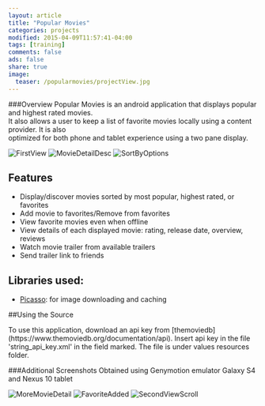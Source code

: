 ```yaml
---
layout: article
title: "Popular Movies"
categories: projects
modified: 2015-04-09T11:57:41-04:00
tags: [training]
comments: false
ads: false
share: true
image:
  teaser: /popularmovies/projectView.jpg
---
```


###Overview
Popular Movies is an android application that displays popular and highest rated movies.  
It also allows a user to keep a list of favorite movies locally using a content provider. It is also  
optimized for both phone and tablet experience using a two pane display.  

![FirstView](/images/popularmovies/MovieGridView.PNG)
![MovieDetailDesc](/images/popularmovies/MovieDetailDesc.PNG)
![SortByOptions](/images/popularmovies/SortByOptions.PNG)

Features
------------------
+ Display/discover movies sorted by most popular, highest rated, or favorites
+ Add movie to favorites/Remove from favorites
+ View favorite movies even when offline
+ View details of each displayed movie: rating, release date, overview, reviews
+ Watch movie trailer from available trailers
+ Send trailer link to friends 

Libraries used:
---------------------
+ [Picasso](http://square.github.io/picasso/): for image downloading and caching 

##Using the Source

<p>
To use this application, download an api key from [themoviedb](https://www.themoviedb.org/documentation/api).
Insert api key in the file 'string_api_key.xml' in the field marked. 
The file is under values resources folder. </p>

###Additional Screenshots
Obtained using Genymotion emulator Galaxy S4 and Nexus 10 tablet

![MoreMovieDetail](/images/popularmovies/ViewMovieDetails.PNG)
![FavoriteAdded](/images/popularmovies/AddToFavs.PNG)
![SecondViewScroll](/images/popularmovies/ScrollMovieGridView.PNG)
